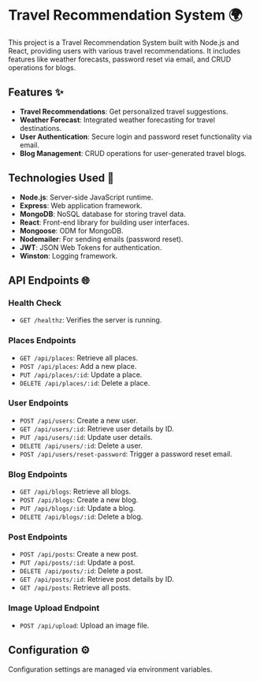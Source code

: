 # Travel Recommendation System 🌍

This project is a Travel Recommendation System built with Node.js and React, providing users with various travel recommendations. It includes features like weather forecasts, password reset via email, and CRUD operations for blogs.

## Features ✨

- **Travel Recommendations**: Get personalized travel suggestions.
- **Weather Forecast**: Integrated weather forecasting for travel destinations.
- **User Authentication**: Secure login and password reset functionality via email.
- **Blog Management**: CRUD operations for user-generated travel blogs.

## Technologies Used 🚀

- **Node.js**: Server-side JavaScript runtime.
- **Express**: Web application framework.
- **MongoDB**: NoSQL database for storing travel data.
- **React**: Front-end library for building user interfaces.
- **Mongoose**: ODM for MongoDB.
- **Nodemailer**: For sending emails (password reset).
- **JWT**: JSON Web Tokens for authentication.
- **Winston**: Logging framework.

## API Endpoints 🌐

### Health Check

- `GET /healthz`: Verifies the server is running.

### Places Endpoints

- `GET /api/places`: Retrieve all places.
- `POST /api/places`: Add a new place.
- `PUT /api/places/:id`: Update a place.
- `DELETE /api/places/:id`: Delete a place.

### User Endpoints

- `POST /api/users`: Create a new user.
- `GET /api/users/:id`: Retrieve user details by ID.
- `PUT /api/users/:id`: Update user details.
- `DELETE /api/users/:id`: Delete a user.
- `POST /api/users/reset-password`: Trigger a password reset email.

### Blog Endpoints

- `GET /api/blogs`: Retrieve all blogs.
- `POST /api/blogs`: Create a new blog.
- `PUT /api/blogs/:id`: Update a blog.
- `DELETE /api/blogs/:id`: Delete a blog.

### Post Endpoints

- `POST /api/posts`: Create a new post.
- `PUT /api/posts/:id`: Update a post.
- `DELETE /api/posts/:id`: Delete a post.
- `GET /api/posts/:id`: Retrieve post details by ID.
- `GET /api/posts`: Retrieve all posts.

### Image Upload Endpoint

- `POST /api/upload`: Upload an image file.

## Configuration ⚙️

Configuration settings are managed via environment variables.


